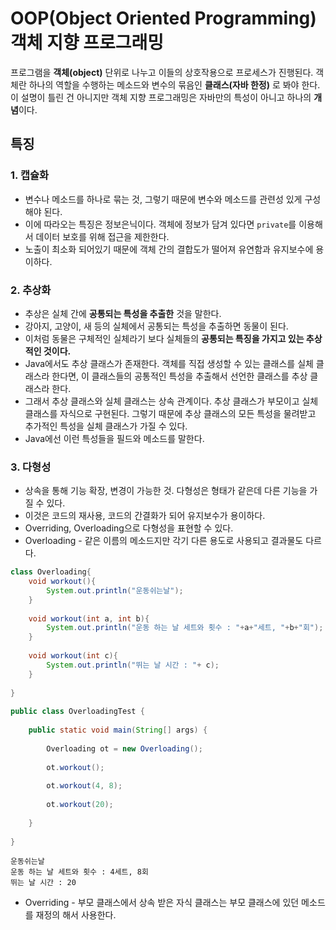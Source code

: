 # OOP(Object Oriented Programming) 객체 지향 프로그래밍  

프로그램을 **객체(object)** 단위로 나누고 이들의 상호작용으로 프로세스가 진행된다. 객체란 하나의 역할을 수행하는 메소드와 변수의 묶음인 **클래스(자바 한정)** 로 봐야 한다. 이 설명이 틀린 건 아니지만 객체 지향 프로그래밍은 자바만의 특성이 아니고 하나의 **개념**이다.  

## 특징
### 1. 캡슐화

* 변수나 메소드를 하나로 묶는 것, 그렇기 때문에 변수와 메소드를 관련성 있게 구성해야 된다.  
* 이에 따라오는 특징은 정보은닉이다. 객체에 정보가 담겨 있다면 `private`를 이용해서 데이터 보호를 위해 접근을 제한한다.  
* 노출이 최소화 되어있기 때문에 객체 간의 결합도가 떨어져 유연함과 유지보수에 용이하다.  

### 2. 추상화

* 추상은 실체 간에 **공통되는 특성을 추출한** 것을 말한다.
* 강아지, 고양이, 새 등의 실체에서 공통되는 특성을 추출하면 동물이 된다.
* 이처럼 동물은 구체적인 실체라기 보다 실체들의 **공통되는 특징을 가지고 있는 추상적인 것이다.**
* Java에서도 추상 클래스가 존재한다. 객체를 직접 생성할 수 있는 클래스를 실체 클래스라 한다면, 이 클래스들의 공통적인 특성을 추출해서 선언한 클래스를 추상 클래스라 한다.
* 그래서 추상 클래스와 실체 클래스는 상속 관계이다. 추상 클래스가 부모이고 실체 클래스를 자식으로 구현된다. 그렇기 때문에 추상 클래스의 모든 특성을 물려받고 추가적인 특성을 실체 클래스가 가질 수 있다.
* Java에선 이런 특성들을 필드와 메소드를 말한다.

### 3. 다형성
* 상속을 통해 기능 확장, 변경이 가능한 것. 다형성은 형태가 같은데 다른 기능을 가질 수 있다.
* 이것은 코드의 재사용, 코드의 간결화가 되어 유지보수가 용이하다.
* Overriding, Overloading으로 다형성을 표현할 수 있다.
* Overloading - 같은 이름의 메소드지만 각기 다른 용도로 사용되고 결과물도 다르다.
```java
class Overloading{
    void workout(){
        System.out.println("운동쉬는날");
    }
    
    void workout(int a, int b){
        System.out.println("운동 하는 날 세트와 횟수 : "+a+"세트, "+b+"회");
    }
    
    void workout(int c){
        System.out.println("뛰는 날 시간 : "+ c);
    }
    
}
 
public class OverloadingTest {
 
    public static void main(String[] args) {
        
        Overloading ot = new Overloading();
        
        ot.workout();
        
        ot.workout(4, 8);
        
        ot.workout(20);
        
    }
 
}

```
```
운동쉬는날
운동 하는 날 세트와 횟수 : 4세트, 8회
뛰는 날 시간 : 20
```
* Overriding - 부모 클래스에서 상속 받은 자식 클래스는 부모 클래스에 있던 메소드를 재정의 해서 사용한다.
```java


```
